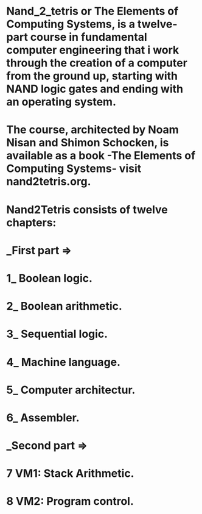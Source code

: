 # Nand_2_tetris or The Elements of Computing Systems, is a twelve-part course in fundamental computer engineering that i work through the creation of a computer from the ground up, starting with NAND logic gates and ending with an operating system.
# The course, architected by Noam Nisan and Shimon Schocken, is available as a book -The Elements of Computing Systems- visit nand2tetris.org.

# Nand2Tetris consists of twelve chapters:
# _First part =>
# 1_    Boolean logic.
# 2_    Boolean arithmetic.
# 3_    Sequential logic.
# 4_    Machine language.
# 5_    Computer architectur.
# 6_    Assembler.
# _Second part =>
# 7		VM1: Stack Arithmetic.
# 8		VM2: Program control.
